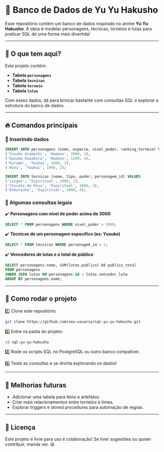 # 📌 Banco de Dados de Yu Yu Hakusho

Esse repositório contém um banco de dados inspirado no anime **Yu Yu Hakusho**. A ideia é modelar personagens, técnicas, torneios e lutas para praticar SQL de uma forma mais divertida!

---

## 📜 O que tem aqui?

Este projeto contém:

- **Tabela `personagens`**
- **Tabela `tecnicas`**
- **Tabela `torneio`**
- **Tabela `lutas`**

Com esses dados, dá para brincar bastante com consultas SQL e explorar a estrutura do banco de dados.

---

## 🔥 Comandos principais

### 📌 Inserindo dados

```sql
INSERT INTO personagens (nome, especie, nivel_poder, ranking_torneio) VALUES
('Yusuke Urameshi', 'Humano', 2000, 1),
('Kazuma Kuwabara', 'Humano', 1200, 4),
('Kurama', 'Youkai', 1800, 3),
('Hiei', 'Youkai', 1900, 2);
```

```sql
INSERT INTO tecnicas (nome, tipo, poder, personagem_id) VALUES
('Leigan', 'Espiritual', 2000, 1),
('Chicote de Rosa', 'Espiritual', 1800, 3),
('Kokuryuha', 'Espiritual', 2800, 4);
```

### 📌 Algumas consultas legais

✔️ **Personagens com nível de poder acima de 3000**
```sql
SELECT * FROM personagens WHERE nivel_poder > 3000;
```

✔️ **Técnicas de um personagem específico (ex: Yusuke)**
```sql
SELECT * FROM tecnicas WHERE personagem_id = 1;
```

✔️ **Vencedores de lutas e o total de público**
```sql
SELECT personagens.nome, SUM(lutas.publico) AS publico_total
FROM personagens
INNER JOIN lutas ON personagens.id = lutas.vencedor_luta
GROUP BY personagens.nome;
```

---

## 🚀 Como rodar o projeto

1️⃣ Clone este repositório:
```sh
git clone https://github.com/seu-usuario/sql-yu-yu-hakusho.git
```

2️⃣ Entre na pasta do projeto:
```sh
cd sql-yu-yu-hakusho
```

3️⃣ Rode os scripts SQL no PostgreSQL ou outro banco compatível.

4️⃣ Teste as consultas e se divirta explorando os dados!

---

## 📌 Melhorias futuras
- Adicionar uma tabela para itens e artefatos.
- Criar mais relacionamentos entre torneios e times.
- Explorar triggers e stored procedures para automação de regras.

---

## 📜 Licença
Este projeto é livre para uso e colaboração! Se tiver sugestões ou quiser contribuir, manda ver. 😃

